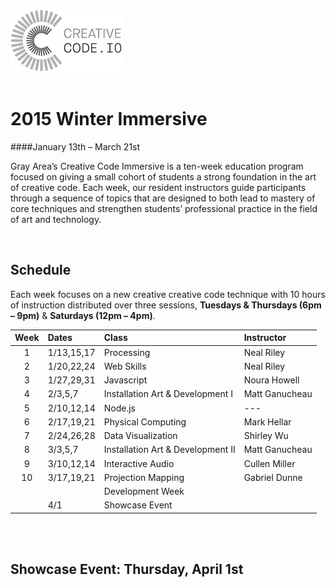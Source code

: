 ![](img/ccio.png)  
<br>

# 2015 Winter Immersive
####January 13th – March 21st 

Gray Area’s Creative Code Immersive is a ten-week education program focused on giving a small cohort of students a strong foundation in the art of creative code. Each week, our resident instructors guide participants through a sequence of topics that are designed to both lead to mastery of core techniques and strengthen students’ professional practice in the field of art and technology.

<br>

## Schedule

Each week focuses on a new creative creative code technique with 10 hours of
instruction distributed over three sessions, **Tuesdays & Thursdays (6pm – 9pm)** & **Saturdays (12pm – 4pm)**.


| Week | Dates | Class | Instructor |
| :----: | :----- | :----- | :---------- |
| 1 | 1/13,15,17 | Processing | Neal Riley |
| 2 | 1/20,22,24 | Web Skills  | Neal Riley |
| 3 | 1/27,29,31 | Javascript | Noura Howell |
| 4 | 2/3,5,7 | Installation Art & Development I | Matt Ganucheau |
| 5 | 2/10,12,14 | Node.js | ---  |
| 6 | 2/17,19,21 | Physical Computing | Mark Hellar |
| 7 | 2/24,26,28 | Data Visualization | Shirley Wu |
| 8 | 3/3,5,7 | Installation Art & Development II | Matt Ganucheau |
| 9 | 3/10,12,14 | Interactive Audio | Cullen Miller |
| 10 | 3/17,19,21 | Projection Mapping | Gabriel Dunne |
|  |  | Development Week |  |
|  | 4/1| Showcase Event |  |


<br>
<br>

## Showcase Event:   Thursday, April 1st
